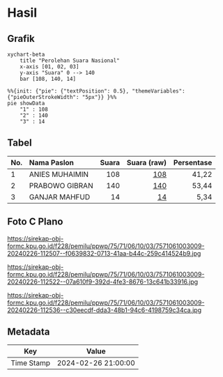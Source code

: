 # Hasil

## Grafik

```mermaid
xychart-beta
    title "Perolehan Suara Nasional"
    x-axis [01, 02, 03]
    y-axis "Suara" 0 --> 140
    bar [108, 140, 14]
```

```mermaid
%%{init: {"pie": {"textPosition": 0.5}, "themeVariables": {"pieOuterStrokeWidth": "5px"}} }%%
pie showData
    "1" : 108
    "2" : 140
    "3" : 14
```

## Tabel

| No. | Nama Paslon    | Suara | Suara (raw) | Persentase |
|:--- |:-------------- | -----:| -----------:| ----------:|
| 1   | ANIES MUHAIMIN | 108   | [108][p-1]  | 41,22      |
| 2   | PRABOWO GIBRAN | 140   | [140][p-2]  | 53,44      |
| 3   | GANJAR MAHFUD  | 14    | [14][p-3]   | 5,34       |


[p-1]: https://github.com/gigit-pemilu/pemilu-2024/blob/main/pilpres/hitung-suara/sub/75-gorontalo/sub/71-kota-gorontalo/sub/06-kota-tengah/sub/1003-liluwo/sub/009-tps/sub/paslon-1.txt
[p-2]: https://github.com/gigit-pemilu/pemilu-2024/blob/main/pilpres/hitung-suara/sub/75-gorontalo/sub/71-kota-gorontalo/sub/06-kota-tengah/sub/1003-liluwo/sub/009-tps/sub/paslon-2.txt
[p-3]: https://github.com/gigit-pemilu/pemilu-2024/blob/main/pilpres/hitung-suara/sub/75-gorontalo/sub/71-kota-gorontalo/sub/06-kota-tengah/sub/1003-liluwo/sub/009-tps/sub/paslon-3.txt

## Foto C Plano

https://sirekap-obj-formc.kpu.go.id/f228/pemilu/ppwp/75/71/06/10/03/7571061003009-20240226-112507--f0639832-0713-41aa-b44c-259c414524b9.jpg

https://sirekap-obj-formc.kpu.go.id/f228/pemilu/ppwp/75/71/06/10/03/7571061003009-20240226-112522--07a610f9-392d-4fe3-8676-13c641b33916.jpg

https://sirekap-obj-formc.kpu.go.id/f228/pemilu/ppwp/75/71/06/10/03/7571061003009-20240226-112536--c30eecdf-dda3-48b1-94c6-4198759c34ca.jpg


## Metadata

| Key        | Value               |
| ---------- | ------------------- |
| Time Stamp | 2024-02-26 21:00:00 |



